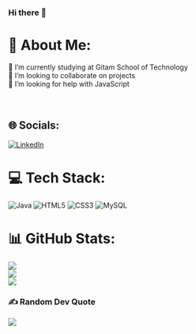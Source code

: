 ### Hi there 👋

# 💫 About Me:
🔭 I’m currently studying at Gitam School of Technology <br>👯 I’m looking to collaborate on projects <br>🤝 I’m looking for help with JavaScript <br><br><br>


## 🌐 Socials:
[![LinkedIn](https://img.shields.io/badge/LinkedIn-%230077B5.svg?logo=linkedin&logoColor=white)](https://linkedin.com/in/www.linkedin.com/in/sindhu-c1909) 

# 💻 Tech Stack:
![Java](https://img.shields.io/badge/java-%23ED8B00.svg?style=plastic&logo=java&logoColor=white) ![HTML5](https://img.shields.io/badge/html5-%23E34F26.svg?style=plastic&logo=html5&logoColor=white) ![CSS3](https://img.shields.io/badge/css3-%231572B6.svg?style=plastic&logo=css3&logoColor=white) ![MySQL](https://img.shields.io/badge/mysql-%2300f.svg?style=plastic&logo=mysql&logoColor=white)
# 📊 GitHub Stats:
![](https://github-readme-stats.vercel.app/api?username=19sindhu&theme=default&hide_border=false&include_all_commits=true&count_private=true)<br/>
![](https://github-readme-streak-stats.herokuapp.com/?user=19sindhu&theme=default&hide_border=false)<br/>
![](https://github-readme-stats.vercel.app/api/top-langs/?username=19sindhu&theme=default&hide_border=false&include_all_commits=true&count_private=true&layout=compact)

### ✍️ Random Dev Quote
![](https://quotes-github-readme.vercel.app/api?type=horizontal&theme=radical)
